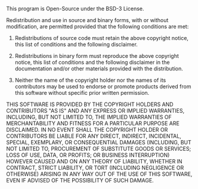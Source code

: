 This program is Open-Source under the BSD-3 License.
 
Redistribution and use in source and binary forms, with or without modification, are
permitted provided that the following conditions are met:
  
1. Redistributions of source code must retain the above copyright notice, this list of
conditions and the following disclaimer.
   
2. Redistributions in binary form must reproduce the above copyright notice, this list
of conditions and the following disclaimer in the documentation and/or other materials
provided with the distribution.
    
3. Neither the name of the copyright holder nor the names of its contributors may be
used to endorse or promote products derived from this software without specific prior
written permission.

THIS SOFTWARE IS PROVIDED BY THE COPYRIGHT HOLDERS AND CONTRIBUTORS "AS IS" AND ANY
EXPRESS OR IMPLIED WARRANTIES, INCLUDING, BUT NOT LIMITED TO, THE IMPLIED WARRANTIES
OF MERCHANTABILITY AND FITNESS FOR A PARTICULAR PURPOSE ARE DISCLAIMED. IN NO EVENT
SHALL THE COPYRIGHT HOLDER OR CONTRIBUTORS BE LIABLE FOR ANY DIRECT, INDIRECT, INCIDENTAL,
SPECIAL, EXEMPLARY, OR CONSEQUENTIAL DAMAGES (INCLUDING, BUT NOT LIMITED TO, PROCUREMENT
OF SUBSTITUTE GOODS OR SERVICES; LOSS OF USE, DATA, OR PROFITS; OR BUSINESS INTERRUPTION)
HOWEVER CAUSED AND ON ANY THEORY OF LIABILITY, WHETHER IN CONTRACT, STRICT LIABILITY,
OR TORT (INCLUDING NEGLIGENCE OR OTHERWISE) ARISING IN ANY WAY OUT OF THE USE OF THIS
SOFTWARE, EVEN IF ADVISED OF THE POSSIBILITY OF SUCH DAMAGE.
